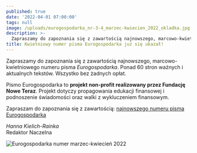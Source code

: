 ```yaml
---
published: true
date: '2022-04-01 07:00:00'
tags: null
image: /uploads/eurogospodarka_nr-3-4_marzec-kwiecien_2022_okladka.jpg
description: >-
  Zapraszamy do zapoznania się z zawartością najnowszego, marcowo-kwietniowego numeru pisma Eurogospodarka. Ponad 60 stron ważnych i aktualnych tekstów. Do poczytania... bez opłat. 
title: Kwietniowy numer pisma Eurogospodarka już się ukazał!
---
```


Zapraszamy do zapoznania się z zawartością najnowszego, marcowo-kwietniowego numeru pisma *Eurogospodarka*. Ponad 60 stron ważnych i aktualnych tekstów. Wszystko bez żadnych opłat. 

Pismo Eurogospodarka to **projekt non-profit realizowany przez Fundację Nowe Teraz**. Projekt dotyczy propagowania edukacji finansowej i podnoszenie świadomości oraz walki z wykluczeniem finansowym.

Zapraszam do zapoznania się z zawartością: [najnowszego numeru pisma Eurogospodarka](https://eurogospodarka.eu/eurogospodarka-marzec-kwiecien-2022/)

*Hanna Kielich-Rainka*   
Redaktor Naczelna

![Eurogospodarka numer marzec-kwiecień 2022](/uploads/eurogospodarka_nr-3-4_marzec-kwiecien_2022_spi-tresci.jpg)

